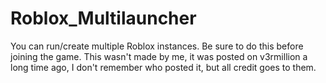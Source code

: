 # Roblox_Multilauncher
You can run/create multiple Roblox instances. Be sure to do this before joining the game. This wasn't made by me, it was posted on  v3rmillion a  long time ago, I don't remember who posted it, but all credit goes to them.
